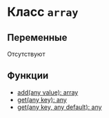 # Класс `array`

## Переменные 
Отсутствуют

## Функции
- [add(any value): array](https://github.com/KayJamLang/core/blob/main/docs/ru/classes/array.md#put)
- [get(any key): any](https://github.com/KayJamLang/core/blob/main/docs/ru/classes/array.md#get)
- [get(any key, any default): any](https://github.com/KayJamLang/core/blob/main/docs/ru/classes/array.md#get)
